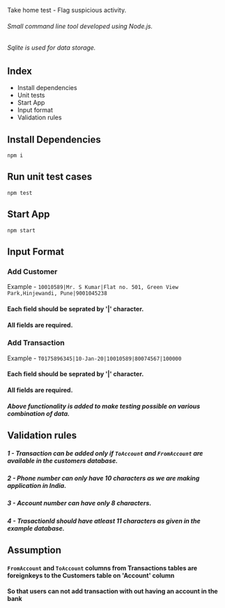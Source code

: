 Take home test - Flag suspicious activity.
###### Small command line tool developed using Node.js. 
###### Sqlite is used for data storage.

## Index
* Install dependencies
* Unit tests
* Start App
* Input format
* Validation rules

## Install Dependencies
```
npm i
```

## Run unit test cases

```
npm test
```


## Start App

```
npm start
```

## Input Format

### Add Customer
Example - 
``` 10010589|Mr. S Kumar|Flat no. 501, Green View Park,Hinjewandi, Pune|9001045238 ```
#### Each field should be seprated by '|' character.
#### All fields are required.

### Add Transaction
Example - 
``` T0175896345|10-Jan-20|10010589|80074567|100000 ```
#### Each field should be seprated by '|' character.
#### All fields are required.

##### Above functionality is added to make testing possible on various combination of data.


## Validation rules

##### 1 - Transaction can be added only if `ToAccount` and `FromAccount` are available in the customers database.
##### 2 - Phone number can only have 10 characters as we are making application in India.
##### 3 - Account number can have only 8 characters.
##### 4 - TrasactionId should have atleast 11 characters as given in the example database.


## Assumption 
#### `FromAccount` and `ToAccount` columns from Transactions tables are foreignkeys to the Customers table on 'Account' column 
#### So that users can not add transaction with out having an account in the bank






